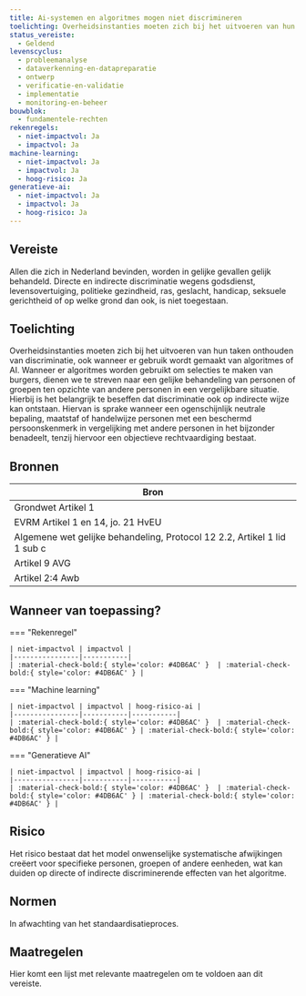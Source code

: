 ```yaml
---
title: Ai-systemen en algoritmes mogen niet discrimineren
toelichting: Overheidsinstanties moeten zich bij het uitvoeren van hun taken onthouden van discriminatie, ook wanneer er gebruik wordt gemaakt van algoritmes of AI. Wanneer er algoritmes worden gebruikt om selecties te maken van burgers, dienen we te streven naar een gelijke behandeling van personen of groepen ten opzichte van andere personen in een vergelijkbare situatie. Hierbij is het belangrijk te beseffen dat discriminatie ook op indirecte wijze kan ontstaan. Hiervan is sprake wanneer een ogenschijnlijk neutrale bepaling, maatstaf of handelwijze personen met een beschermd persoonskenmerk in vergelijking met andere personen in het bijzonder benadeelt, tenzij hiervoor een objectieve rechtvaardiging bestaat.
status_vereiste:
  - Geldend
levenscyclus:
  - probleemanalyse
  - dataverkenning-en-datapreparatie
  - ontwerp
  - verificatie-en-validatie
  - implementatie
  - monitoring-en-beheer
bouwblok:
  - fundamentele-rechten
rekenregels:
  - niet-impactvol: Ja
  - impactvol: Ja
machine-learning:
  - niet-impactvol: Ja
  - impactvol: Ja
  - hoog-risico: Ja
generatieve-ai:
  - niet-impactvol: Ja
  - impactvol: Ja
  - hoog-risico: Ja
---
```


<!-- tags -->

## Vereiste

Allen die zich in Nederland bevinden, worden in gelijke gevallen gelijk behandeld.
Directe en indirecte discriminatie wegens godsdienst, levensovertuiging, politieke gezindheid, ras, geslacht, handicap, seksuele gerichtheid of op welke grond dan ook, is niet toegestaan.

## Toelichting

Overheidsinstanties moeten zich bij het uitvoeren van hun taken onthouden van discriminatie, ook wanneer er gebruik wordt gemaakt van algoritmes of AI.
Wanneer er algoritmes worden gebruikt om selecties te maken van burgers, dienen we te streven naar een gelijke behandeling van personen of groepen ten opzichte van andere personen in een vergelijkbare situatie.
Hierbij is het belangrijk te beseffen dat discriminatie ook op indirecte wijze kan ontstaan.
Hiervan is sprake wanneer een ogenschijnlijk neutrale bepaling, maatstaf of handelwijze personen met een beschermd persoonskenmerk in vergelijking met andere personen in het bijzonder benadeelt, tenzij hiervoor een objectieve rechtvaardiging bestaat.

## Bronnen

| Bron                                                                     |
| ------------------------------------------------------------------------ |
| Grondwet Artikel 1                                                       |
| EVRM Artikel 1 en 14, jo. 21 HvEU                                        |
| Algemene wet gelijke behandeling, Protocol 12 2.2, Artikel 1 lid 1 sub c |
| Artikel 9 AVG                                                            |
| Artikel 2:4 Awb                                                          |

## Wanneer van toepassing?

=== "Rekenregel"

    | niet-impactvol | impactvol |
    |----------------|-----------|
    | :material-check-bold:{ style='color: #4DB6AC' }  | :material-check-bold:{ style='color: #4DB6AC' } |

=== "Machine learning"

    | niet-impactvol | impactvol | hoog-risico-ai |
    |----------------|-----------|-----------|
    | :material-check-bold:{ style='color: #4DB6AC' }  | :material-check-bold:{ style='color: #4DB6AC' } | :material-check-bold:{ style='color: #4DB6AC' } |

=== "Generatieve AI"

    | niet-impactvol | impactvol | hoog-risico-ai |
    |----------------|-----------|-----------|
    | :material-check-bold:{ style='color: #4DB6AC' }  | :material-check-bold:{ style='color: #4DB6AC' } | :material-check-bold:{ style='color: #4DB6AC' } |

## Risico

Het risico bestaat dat het model onwenselijke systematische afwijkingen creëert voor specifieke personen, groepen of andere eenheden, wat kan duiden op directe of indirecte discriminerende effecten van het algoritme.

## Normen

In afwachting van het standaardisatieproces.

## Maatregelen

Hier komt een lijst met relevante maatregelen om te voldoen aan dit vereiste.
